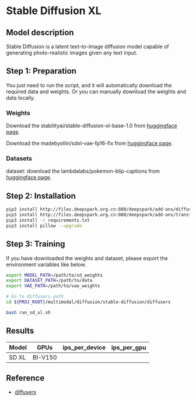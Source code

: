 # Stable Diffusion XL

## Model description

Stable Diffusion is a latent text-to-image diffusion model capable of generating photo-realistic images given any text input.

## Step 1: Preparation

You just need to run the script, and it will automatically download the required data and weights. Or you can manually download the weights and data locally.

### Weights

Download the stabilityai/stable-diffusion-xl-base-1.0 from [huggingface page](https://huggingface.co/stabilityai/stable-diffusion-xl-base-1.0).

Download the madebyollin/sdxl-vae-fp16-fix from [huggingface page](https://huggingface.co/madebyollin/sdxl-vae-fp16-fix).

### Datasets

dataset: download the lambdalabs/pokemon-blip-captions  from [huggingface page](https://huggingface.co/datasets/lambdalabs/pokemon-blip-captions).

## Step 2: Installation

```bash
pip3 install http://files.deepspark.org.cn:880/deepspark/add-ons/diffusers-0.22.0-py3-none-any.whl
pip3 install http://files.deepspark.org.cn:880/deepspark/add-ons/transformers-4.38.1-py3-none-any.whl
pip3 install -r requirements.txt
pip3 install pillow --upgrade
```

## Step 3: Training

If you have downloaded the weights and dataset, please export the environment variables like below.

```bash
export MODEL_PATH=/path/to/sd_weights
export DATASET_PATH=/path/to/data
export VAE_PATH=/path/to/vae_weights
```

```bash
# Go to diffusers path
cd ${PROJ_ROOT}/multimodal/diffusion/stable-diffusion/diffusers

bash run_sd_xl.sh
```

## Results

| Model | GPUs    | ips_per_device | ips_per_gpu |
| ----- | ------- | -------------- | ----------- |
| SD XL | BI-V150 |                |             |

## Reference

- [diffusers](https://github.com/huggingface/diffusers)
